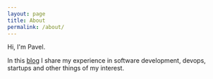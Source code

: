 ```yaml
---
layout: page
title: About
permalink: /about/
---
```


Hi, I'm Pavel.

In this [blog](/) I share my experience in software development, devops, startups and other things of my interest.

